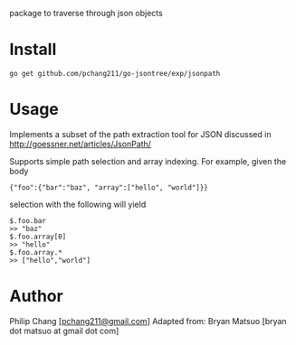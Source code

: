 package to traverse through json objects 

Install
=======

    go get github.com/pchang211/go-jsontree/exp/jsonpath

Usage
======

Implements a subset of the path extraction tool for JSON discussed in http://goessner.net/articles/JsonPath/

Supports simple path selection and array indexing. For example, given the body

```
{"foo":{"bar":"baz", "array":["hello", "world"]}}
```

selection with the following will yield

```
$.foo.bar
>> "baz"
$.foo.array[0]
>> "hello"
$.foo.array.*
>> ["hello","world"]
```

Author
======

Philip Chang [pchang211@gmail.com]
Adapted from: 
Bryan Matsuo [bryan dot matsuo at gmail dot com]

